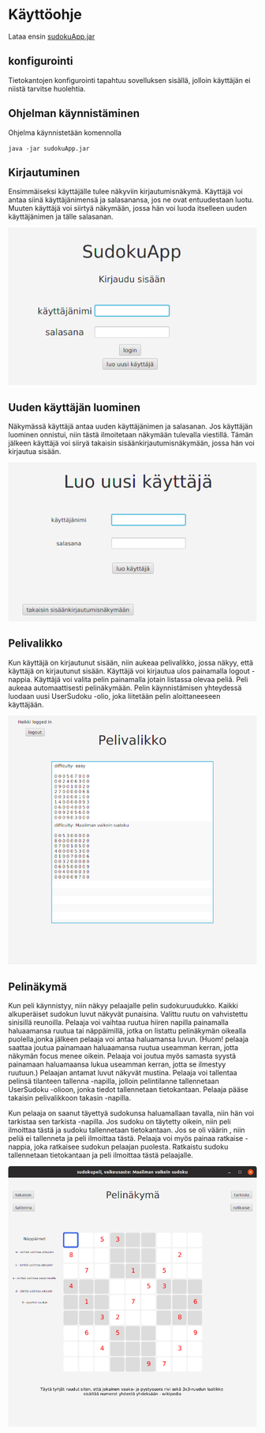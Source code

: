 # Käyttöohje

Lataa ensin [sudokuApp.jar](https://github.com/HegePI/ot-harjoitustyo/releases/tag/2.0)

## konfigurointi

Tietokantojen konfigurointi tapahtuu sovelluksen sisällä, jolloin käyttäjän ei niistä tarvitse huolehtia.

## Ohjelman käynnistäminen

Ohjelma käynnistetään komennolla

`java -jar sudokuApp.jar`

## Kirjautuminen

Ensimmäiseksi käyttäjälle tulee näkyviin kirjautumisnäkymä. Käyttäjä voi antaa siinä käyttäjänimensä ja salasanansa, jos ne ovat entuudestaan luotu. Muuten käyttäjä voi siirtyä näkymään, jossa hän voi luoda itselleen uuden käyttäjänimen ja tälle salasanan.

![alt text](https://github.com/HegePI/ot-harjoitustyo/blob/master/dokumentaatio/kuvat/login_view.png)

## Uuden käyttäjän luominen


Näkymässä käyttäjä antaa uuden käyttäjänimen ja salasanan. Jos käyttäjän luominen onnistui, niin tästä ilmoitetaan näkymään tulevalla viestillä. Tämän jälkeen käyttäjä voi siiryä takaisin sisäänkirjautumisnäkymään, jossa hän voi kirjautua sisään.

![alt text](https://github.com/HegePI/ot-harjoitustyo/blob/master/dokumentaatio/kuvat/newUser_view.png)

## Pelivalikko

Kun käyttäjä on kirjautunut sisään, niin aukeaa pelivalikko, jossa näkyy, että käyttäjä on kirjautunut sisään. Käyttäjä voi kirjautua ulos painamalla logout -nappia. Käyttäjä voi valita pelin painamalla jotain listassa olevaa peliä. Peli aukeaa automaattisesti pelinäkymään. Pelin käynnistämisen yhteydessä luodaan uusi UserSudoku -olio, joka liitetään pelin aloittaneeseen käyttäjään.

![alt text](https://github.com/HegePI/ot-harjoitustyo/blob/master/dokumentaatio/kuvat/gameMenu.png)

## Pelinäkymä

Kun peli käynnistyy, niin näkyy pelaajalle pelin sudokuruudukko. Kaikki alkuperäiset sudokun luvut näkyvät punaisina. Valittu ruutu on vahvistettu sinisillä reunoilla. Pelaaja voi vaihtaa ruutua hiiren napilla painamalla haluaamansa ruutua tai näppäimillä, jotka on listattu pelinäkymän oikealla puolella,jonka jälkeen pelaaja voi antaa haluamansa luvun. (Huom! pelaaja saattaa joutua painamaan haluaamansa ruutua useamman kerran, jotta näkymän focus menee oikein. Pelaaja voi joutua myös samasta syystä painamaan haluamaansa lukua useamman kerran, jotta se ilmestyy ruutuun.) Pelaajan antamat luvut näkyvät mustina. Pelaaja voi tallentaa pelinsä tilanteen tallenna -napilla, jolloin pelintilanne tallennetaan UserSudoku -olioon, jonka tiedot tallennetaan tietokantaan. Pelaaja pääse takaisin pelivalikkoon takasin -napilla. 

Kun pelaaja on saanut täyettyä sudokunsa haluamallaan tavalla, niin hän voi tarkistaa sen tarkista -napilla. Jos sudoku on täytetty oikein, niin peli ilmoittaa tästä ja sudoku tallennetaan tietokantaan. Jos se oli väärin , niin peliä ei tallenneta ja peli ilmoittaa tästä. Pelaaja voi myös painaa ratkaise -nappia, joka ratkaisee sudokun pelaajan puolesta. Ratkaistu sudoku tallennetaan tietokantaan ja peli ilmoittaa tästä pelaajalle.

![alt text](https://github.com/HegePI/ot-harjoitustyo/blob/master/dokumentaatio/kuvat/game_view.png)
